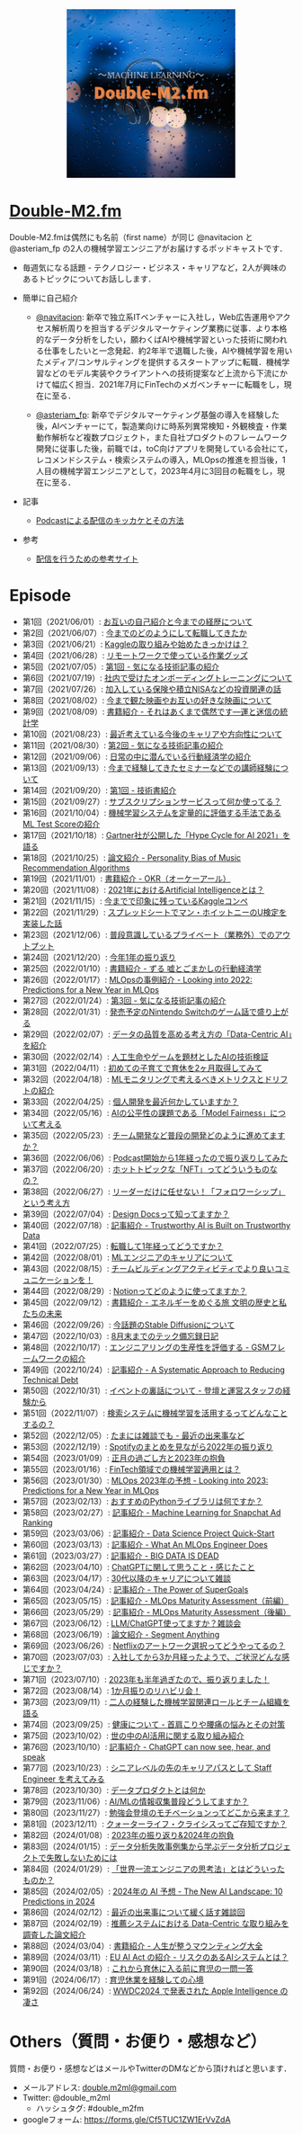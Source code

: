 <div align="center">
<img src="images/double-m2_logo.png" title="cover image" width="300">
</div>

# [Double-M2.fm](https://anchor.fm/double-m2)

Double-M2.fmは偶然にも名前（first name）が同じ @navitacion と @asteriam_fp の2人の機械学習エンジニアがお届けするポッドキャストです．

- 毎週気になる話題 - テクノロジー・ビジネス・キャリアなど，2人が興味のあるトピックについてお話しします．

- 簡単に自己紹介
  - [@navitacion](https://twitter.com/navitacion):
  新卒で独立系ITベンチャーに入社し，Web広告運用やアクセス解析周りを担当するデジタルマーケティング業務に従事．より本格的なデータ分析をしたい，願わくばAIや機械学習といった技術に関われる仕事をしたいと一念発起．約2年半で退職した後，AIや機械学習を用いたメディア/コンサルティングを提供するスタートアップに転職．機械学習などのモデル実装やクライアントへの技術提案など上流から下流にかけて幅広く担当．2021年7月にFinTechのメガベンチャーに転職をし，現在に至る．

  - [@asteriam_fp](https://twitter.com/asteriam_fp):
  新卒でデジタルマーケティング基盤の導入を経験した後，AIベンチャーにて，製造業向けに時系列異常検知・外観検査・作業動作解析など複数プロジェクト，また自社プロダクトのフレームワーク開発に従事した後，前職では，toC向けアプリを開発している会社にて，レコメンドシステム・検索システムの導入，MLOpsの推進を担当後，1人目の機械学習エンジニアとして，2023年4月に3回目の転職をし，現在に至る．

- 記事
  - [Podcastによる配信のキッカケとその方法](https://masatakashiwagi.github.io/portfolio/post/podcast-broadcast-method/)
- 参考
  - [配信を行うための参考サイト](https://github.com/double-m2ml/podcast.fm/issues/2)

# Episode

- 第1回（2021/06/01）: [お互いの自己紹介と今までの経歴について](./episode/episode-001.md)
- 第2回（2021/06/07）: [今までのどのようにして転職してきたか](./episode/episode-002.md)
- 第3回（2021/06/21）: [Kaggleの取り組みや始めたきっかけは？](./episode/episode-003.md)
- 第4回（2021/06/28）: [リモートワークで使っている作業グッズ](./episode/episode-004.md)
- 第5回（2021/07/05）: [第1回 - 気になる技術記事の紹介](./episode/episode-005.md)
- 第6回（2021/07/19）: [社内で受けたオンボーディングトレーニングについて](./episode/episode-006.md)
- 第7回（2021/07/26）: [加入している保険や積立NISAなどの投資関連の話](./episode/episode-007.md)
- 第8回（2021/08/02）: [今まで観た映画やお互いの好きな映画について](./episode/episode-008.md)
- 第9回（2021/08/09）: [書籍紹介 - それはあくまで偶然です―運と迷信の統計学](./episode/episode-009.md)
- 第10回（2021/08/23）: [最近考えている今後のキャリアや方向性について](./episode/episode-010.md)
- 第11回（2021/08/30）: [第2回 - 気になる技術記事の紹介](./episode/episode-011.md)
- 第12回（2021/09/06）: [日常の中に潜んでいる行動経済学の紹介](./episode/episode-012.md)
- 第13回（2021/09/13）: [今まで経験してきたセミナーなどでの講師経験について](./episode/episode-013.md)
- 第14回（2021/09/20）: [第1回 - 技術書紹介](./episode/episode-014.md)
- 第15回（2021/09/27）: [サブスクリプションサービスって何か使ってる？](./episode/episode-015.md)
- 第16回（2021/10/04）: [機械学習システムを定量的に評価する手法であるML Test Scoreの紹介](./episode/episode-016.md)
- 第17回（2021/10/18）: [Gartner社が公開した「Hype Cycle for AI 2021」を語る](./episode/episode-017.md)
- 第18回（2021/10/25）: [論文紹介 - Personality Bias of Music Recommendation Algorithms](./episode/episode-018.md)
- 第19回（2021/11/01）: [書籍紹介 - OKR（オーケーアール）](./episode/episode-019.md)
- 第20回（2021/11/08）: [2021年におけるArtificial Intelligenceとは？](./episode/episode-020.md)
- 第21回（2021/11/15）: [今までで印象に残っているKaggleコンペ](./episode/episode-021.md)
- 第22回（2021/11/29）: [スプレッドシートでマン・ホイットニーのU検定を実装した話](./episode/episode-022.md)
- 第23回（2021/12/06）: [普段意識しているプライベート（業務外）でのアウトプット](./episode/episode-023.md)
- 第24回（2021/12/20）: [今年1年の振り返り](./episode/episode-024.md)
- 第25回（2022/01/10）: [書籍紹介 - ずる 嘘とごまかしの行動経済学](./episode/episode-025.md)
- 第26回（2022/01/17）: [MLOpsの事例紹介 - Looking into 2022: Predictions for a New Year in MLOps](./episode/episode-026.md)
- 第27回（2022/01/24）: [第3回 - 気になる技術記事の紹介](./episode/episode-027.md)
- 第28回（2022/01/31）: [発売予定のNintendo Switchのゲーム話で盛り上がる](./episode/episode-028.md)
- 第29回（2022/02/07）: [データの品質を高める考え方の「Data-Centric AI」を紹介](./episode/episode-029.md)
- 第30回（2022/02/14）: [人工生命やゲームを題材としたAIの技術検証](./episode/episode-030.md)
- 第31回（2022/04/11）: [初めての子育てで育休を2ヶ月取得してみて](./episode/episode-031.md)
- 第32回（2022/04/18）: [MLモニタリングで考えるべきメトリクスとドリフトの紹介](./episode/episode-032.md)
- 第33回（2022/04/25）: [個人開発を最近何かしていますか？](./episode/episode-033.md)
- 第34回（2022/05/16）: [AIの公平性の課題である「Model Fairness」について考える](./episode/episode-034.md)
- 第35回（2022/05/23）: [チーム開発など普段の開発どのように進めてますか？](./episode/episode-035.md)
- 第36回（2022/06/06）: [Podcast開始から1年経ったので振り返りしてみた](./episode/episode-036.md)
- 第37回（2022/06/20）: [ホットトピックな「NFT」ってどういうものなの？](./episode/episode-037.md)
- 第38回（2022/06/27）: [リーダーだけに任せない！「フォロワーシップ」という考え方](./episode/episode-038.md)
- 第39回（2022/07/04）: [Design Docsって知ってますか？](./episode/episode-039.md)
- 第40回（2022/07/18）: [記事紹介 - Trustworthy AI is Built on Trustworthy Data](./episode/episode-040.md)
- 第41回（2022/07/25）: [転職して1年経ってどうですか？](./episode/episode-041.md)
- 第42回（2022/08/01）: [MLエンジニアのキャリアについて](./episode/episode-042.md)
- 第43回（2022/08/15）: [チームビルディングアクティビティでより良いコミュニケーションを！](./episode/episode-043.md)
- 第44回（2022/08/29）: [Notionってどのように使ってますか？](./episode/episode-044.md)
- 第45回（2022/09/12）: [書籍紹介 - エネルギーをめぐる旅 文明の歴史と私たちの未来](./episode/episode-045.md)
- 第46回（2022/09/26）: [今話題のStable Diffusionについて](./episode/episode-046.md)
- 第47回（2022/10/03）: [8月末までのテック備忘録日記](./episode/episode-047.md)
- 第48回（2022/10/17）: [エンジニアリングの生産性を評価する - GSMフレームワークの紹介](./episode/episode-048.md)
- 第49回（2022/10/24）: [記事紹介 - A Systematic Approach to Reducing Technical Debt](./episode/episode-049.md)
- 第50回（2022/10/31）: [イベントの裏話について - 登壇と運営スタッフの経験から](./episode/episode-050.md)
- 第51回（2022/11/07）: [検索システムに機械学習を活用するってどんなことするの？](./episode/episode-051.md)
- 第52回（2022/12/05）: [たまには雑談でも - 最近の出来事など](./episode/episode-052.md)
- 第53回（2022/12/19）: [Spotifyのまとめを見ながら2022年の振り返り](./episode/episode-053.md)
- 第54回（2023/01/09）: [正月の過ごし方と2023年の抱負](./episode/episode-054.md)
- 第55回（2023/01/16）: [FinTech領域での機械学習適用とは？](./episode/episode-055.md)
- 第56回（2023/01/30）: [MLOps 2023年の予想 - Looking into 2023: Predictions for a New Year in MLOps](./episode/episode-056.md)
- 第57回（2023/02/13）: [おすすめのPythonライブラリは何ですか？](./episode/episode-057.md)
- 第58回（2023/02/27）: [記事紹介 - Machine Learning for Snapchat Ad Ranking](./episode/episode-058.md)
- 第59回（2023/03/06）: [記事紹介 - Data Science Project Quick-Start](./episode/episode-059.md)
- 第60回（2023/03/13）: [記事紹介 - What An MLOps Engineer Does](./episode/episode-060.md)
- 第61回（2023/03/27）: [記事紹介 - BIG DATA IS DEAD](./episode/episode-061.md)
- 第62回（2023/04/10）: [ChatGPTに関して思うこと・感じたこと](./episode/episode-062.md)
- 第63回（2023/04/17）: [30代以降のキャリアについて雑談](./episode/episode-063.md)
- 第64回（2023/04/24）: [記事紹介 - The Power of SuperGoals](./episode/episode-064.md)
- 第65回（2023/05/15）: [記事紹介 - MLOps Maturity Assessment（前編）](./episode/episode-065.md)
- 第66回（2023/05/29）: [記事紹介 - MLOps Maturity Assessment（後編）](./episode/episode-066.md)
- 第67回（2023/06/12）: [LLM/ChatGPT使ってますか？雑談会](./episode/episode-067.md)
- 第68回（2023/06/19）: [論文紹介 - Segment Anything](./episode/episode-068.md)
- 第69回（2023/06/26）: [Netflixのアートワーク選択ってどうやってるの？](./episode/episode-069.md)
- 第70回（2023/07/03）: [入社してから3か月経ったようで、ご状況どんな感じですか？](./episode/episode-070.md)
- 第71回（2023/07/10）: [2023年も半年過ぎたので、振り返りました！](./episode/episode-071.md)
- 第72回（2023/08/14）: [1か月振りのリハビリ会！](./episode/episode-072.md)
- 第73回（2023/09/11）: [二人の経験した機械学習関連ロールとチーム組織を語る](./episode/episode-073.md)
- 第74回（2023/09/25）: [健康について - 首肩こりや腰痛の悩みとその対策](./episode/episode-074.md)
- 第75回（2023/10/02）: [世の中のAI活用に関する取り組み紹介](./episode/episode-075.md)
- 第76回（2023/10/10）: [記事紹介 - ChatGPT can now see, hear, and speak](./episode/episode-076.md)
- 第77回（2023/10/23）: [シニアレベルの先のキャリアパスとして Staff Engineer を考えてみる](./episode/episode-077.md)
- 第78回（2023/10/30）: [データプロダクトとは何か](./episode/episode-078.md)
- 第79回（2023/11/06）: [AI/MLの情報収集普段どうしてますか？](./episode/episode-079.md)
- 第80回（2023/11/27）: [勉強会登壇のモチベーションってどこから来ます？](./episode/episode-080.md)
- 第81回（2023/12/11）: [クォーターライフ・クライシスってご存知ですか？](./episode/episode-081.md)
- 第82回（2024/01/08）: [2023年の振り返り&2024年の抱負](./episode/episode-082.md)
- 第83回（2024/01/15）: [データ分析失敗事例集から学ぶデータ分析プロジェクトで失敗しないためには](./episode/episode-083.md)
- 第84回（2024/01/29）: [「世界一流エンジニアの思考法」とはどういったものか？](./episode/episode-084.md)
- 第85回（2024/02/05）: [2024年の AI 予想 - The New AI Landscape: 10 Predictions in 2024](./episode/episode-085.md)
- 第86回（2024/02/12）: [最近の出来事について緩く話す雑談回](./episode/episode-086.md)
- 第87回（2024/02/19）: [推薦システムにおける Data-Centric な取り組みを調査した論文紹介](./episode/episode-087.md)
- 第88回（2024/03/04）: [書籍紹介 - 人生が整うマウンティング大全](./episode/episode-088.md)
- 第89回（2024/03/11）: [EU AI Act の紹介 - リスクのあるAIシステムとは？](./episode/episode-089.md)
- 第90回（2024/03/18）: [これから育休に入る前に育児の一問一答](./episode/episode-090.md)
- 第91回（2024/06/17）: [育児休業を経験しての心境](./episode/episode-091.md)
- 第92回（2024/06/24）: [WWDC2024 で発表された Apple Intelligence の凄さ](./episode/episode-092.md)

# Others（質問・お便り・感想など）

質問・お便り・感想などはメールやTwitterのDMなどから頂ければと思います．

- メールアドレス: double.m2ml@gmail.com
- Twitter: @double_m2ml
  - ハッシュタグ: #double_m2fm
- googleフォーム: https://forms.gle/Cf5TUC1ZW1ErVvZdA

